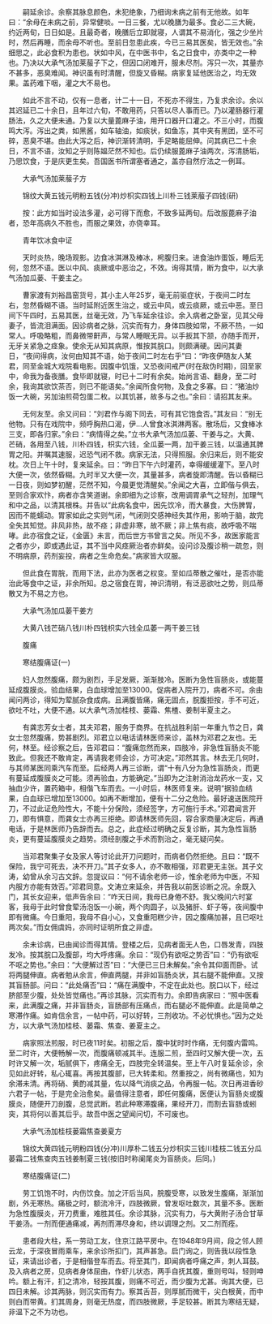 <!-- { "loadSidebar": true } -->
　　嗣延余诊。余察其脉息颜色，未犯绝象，乃细询未病之前有无他故。如年曰：“余母在未病之前，异常健啖。一日三餐，尤以晚膳为最多。食必二三大碗，约近两旬，日日如是。且最奇者，晚膳后立即就寝，人谓其不易消化，强之少坐片时，然后再睡，而余母不听也。至前日忽患此疾，今已三易其医矣，皆无效也。”余细思之，此必食积为患也。状如中风，在中医书中，名之日食中，亦类中之一种也。乃决以大承气汤加莱菔子下之，但因口闭难开，服未尽剂。泻只一次，其量亦不甚多，恶臭难闻。神识虽有时清醒，但旋又昏糊。病家复延他医治之，均无效果。盖药难下咽，灌之大不易也。

　　如此不言不动，仅有一息者，计二十一日，不死亦不得生，乃复求余诊。余以其迟延已二十余日，且年过六旬，不敢用药，只答以尽人事而已。乃以灌肠器行灌肠法，久之大便未通。乃复以大量蓖麻子油，用开口器开口灌之。不三小时，而腹鸣大泻。泻出之粪，如黑酱，如车轴油，如痰状，如鱼冻，其中夹有黑团，坚不可碎，恶臭不堪。由此大泻之后，神识渐转清明，手足略能屈伸。问其病已二十余日，不言不语，汝知之乎则陈媪茫然不知也。后仍续服蓖麻子油两次，泻清肠垢，乃思饮食，于是庆更生矣。吾国医书所谓塞者通之，盖亦自然疗法之一例耳。

　　大承气汤加莱菔子方

　　锦纹大黄五钱元明粉五钱(分冲)炒枳实四钱上川朴三钱莱菔子四钱(研)

　　按：此方如当时设法多灌，必可得下而愈，不致多延两旬。后改服蓖麻子油者，恐年高病久不胜也，而服之果效，亦侥幸耳。

　　青年饮冰食中证

　　天时炎热，晚场观影。边食冰淇淋及棒冰，枵腹归来。进食油炸蛋饭，睡后无何，忽然不语。医以中风、痰厥或中恶治之，不效。询得其情，断为食中，以大承气汤加瓜蒌、干姜主之。

　　曹家渡有刘裕昌窑货号，其小主人年25岁，毫无前驱症状，于夜间二时左右，忽然昏糊不语。当时延附近医生治之，或云中风，或云痰厥，或云中恶。至日间下午四时，五易其医，丝毫无效，乃飞车延余往诊。余入病者之卧室，见其父母妻子，皆流泪满面。因诊病者之脉，沉实而有力，身体四肢如常，不厥不热，一如常人。呼吸略粗，而鼻微带鼾声，与常人睡眠无异。以手扳其下颔，亦随手而开，无牙关紧急之痉象。使余无从知其病原，惟按其脘口。则颇满硬。因问其妻日，“夜间得病，汝何由知其不语，始于夜间二时左右乎”曰：“昨夜伊随友人某君，同至金城大戏院看电影。因腹中饥饿，又恐夜间戒严(时在敌伪时期)，回至家中，命我为备夜膳。食毕即就寝，时已十二时有余矣。始尚言语、翻身，至二时余，我询其欲饮茶否，则已不能语矣。”余闻所食何物，及食之多寡。曰：“猪油炒饭一大碗，另加油煎荷包蛋二枚。以其饥甚，故多与之也。”余曰：请招其友来。

　　无何友至。余又问曰：“刘君作与阁下同去，可有其它饱食否。”其友曰：“别无他物。只有在戏院中，频呼胸热口渴，伊…人曾食冰淇淋两客。散场后，又食棒冰三支，即各归家。”余曰：“病情得之矣。”立书大承气汤加瓜蒌、干姜与之。大黄、芒硝，各用至八钱，川朴四钱，枳实六钱，全瓜蒌一两，加干姜三钱，以温通其脾胃之阳。并嘱其速服，迟恐气闭不救。病家无法，只得照服。余归来后，则不能安枕。次日上午十时，复来延余。曰：“昨日下午六时灌药，幸得缓缓灌下。至八时大便一次，依然昏糊。九时半又大便一次，其量甚多，病者旋即清醒。告以昏糊已一日夜，则如梦初醒，茫然不知，今晨更觉清醒矣。”余闻之大喜，立即偕与俱去，至则合家欢忭，病者亦含笑道谢。余即细为之诊察，改用调胃承气之轻剂，加理气和中之品，以清其根株。并告以“此病名食中，因先饮冷，而大暴食，大伤脾胃，因而不能蠕动。胃家如此之实则气闭，气闭则交感神经失其作用，影响于脑，故完全失其知觉。非风非热，故不痉；非虚非寒，故不厥；非上焦有痰，故呼吸不喘哮。此亦宿食之证，《金匮》未言，而后世方书曾言之矣。所见不多，故医家能言之者亦少，即或遇此证，其不当中风痉厥治者亦鲜矣。设问诊及腹诊稍一疏忽，则不明病原，药剂妄投，病者之生命危矣。”病家皆大叹服。

　　但此食在胃脘，而用下法，此亦为医者之权变。至如瓜蒂散之催吐，是否亦能治此等食中之证，非余所知。总之宿食在胃，神识清明，有泛恶欲吐之势，则瓜蒂散又为不易之方也。

　　大承气汤加瓜蒌干姜方

　　大黄八钱芒硝八钱川朴四钱枳实六钱全瓜萎一两干姜三钱

　　腹痛

　　寒结腹痛证(一)

　　妇人忽然腹痛，颇为剧烈，手足发厥，渐渐肢冷。医断为急性盲肠炎，或能蔓延成腹膜炎。验血结果，白血球增加至13000。促病者入院开刀，病者不可。余由闻问两诊，得知为荤腻杂食成病。且满腹皆痛，痛无固点，脘腹拒按，手不可近，欲吐不吐，大便不通。以大承气汤加桂枝、蒌霜、焦楂、姜制半夏主之。

　　有龚志芳女士者，其夫邓君，服务于商界。在抗战胜利前一年重九节之日，龚女士忽然腹痛，势甚剧烈。邓君立以电话请林医师来诊，盖林为邓君之友也。无何，林至。经诊察之后，告邓君曰：“腹痛忽然而来，四肢冷，非急性盲肠炎不能致此。但我还不敢肯定，再请我老师会诊，方可决定。”邓然其言。林去无几何时，与其师某医同乘汽车而至。后经两人再三诊断，谓“十有八分为急性盲肠炎，而更有蔓延成腹膜炎之可能。须再验血，方能确定。”当即为之注射消治龙药水一支，又抽血少许，置药箱中，相偕飞车而去。一小时后，林医师复来。说明“据验血结果，白血球已增加至13000。如再不断增加，便有十二分之危险。最好速送医院开刀，不过此证危险性大，不能十分保险，须经签字，方可施行手术。”邓君闻言开刀，即有惧意，而龚女士亦再三拒绝。即请林医师先回，容合家商量决定后，再通电话，于是林医师乃告辞而去。总之，此症经过明确之反复诊断，其为急性盲肠炎，更有蔓延腹膜炎之趋势。须经剖腹之手术而割治之，毫无疑问矣。

　　当邓君聚集子女及家人等讨论此开刀问题时，而病者仍然拒绝。且曰：“既不保险，我宁可死去，决不开刀。”其子女多人，亦不敢相强，邓君更无主张。其子文涛，幼曾从余习古文辞。忽提议曰：“何不请余老师一诊，惟余老师为中医，不知内服方亦能有效否。”邓君同意。文涛立来延余，并告我以前医诊断之况。余既入门，其长女迎来，低声告余曰：“咋天日间，我母已身倦不舒。我父晚间六时宴客，我母于此时曾食荤汤泡饭一小碗，两个肉圆子，以及猪肝、虾子等，夜间腹中即有微痛。今日重阳，我母不自小心，又食重阳糕少许，因之腹痛加甚，且已呕吐两次矣。”而女佣虞妈，亦同时证明所食之非虚。

　　余未诊病，已由闻诊而得其情。登楼之后，见病者面无人色，口唇发青，四肢发冷。按其脘口及腹部，均大呼疼痛。余曰：“现仍有欲呕之势否”曰：“仍有欲呕不呕之势也。”余曰：“大便解过否”曰：“大便已三日未解矣。”余令其仰面而卧。试将两腿伸直。病者勉从余言，伸直两腿，并非如盲肠炎状，其右腿不能伸直。又按其盲肠部。问曰：“此处痛否”曰：“痛在满腹中，不定在此处也。脘口以下，经过脐部至少腹，处处皆觉痛也。”再诊其脉，沉实而有力。余即告病家曰：“照中医看来，此满腹之痛，并非盲肠炎，盲肠部有压痛点，而右腿必不能伸直。此是简单之寒滞作痛。如肯信余言，一帖中药，可以好转，三剂收功。不必忧惧也。”因为之处方，以大承气汤加桂枝、蒌霜、焦查、姜夏主之。

　　病家照法煎服，时已夜11时矣。初服之后，腹中犹时时作痛，无何腹内雷鸣。至二时许，大便畅解一次，而腹痛顿减其半。连服二煎，至四时又解大便一次，五时许又解一次，垢腻俱下，疼痛全无，四肢完全转温矣。至上午八时复延余诊，余见如此好转，私心辄喜。再按其腹部，已大转柔和。然重按之，尚有微痛也，知为余滞未清。再将硝、黄酌减其量，佐以降气消痰之品，令再服一帖。次日再进香砂六君子一帖，于是完全治愈矣。最值得注意者，即任何腹痛，医便认为盲肠炎或腹膜炎，随便开刀剖腹，总觉武断。若此种寒滞腹痛，果经开刀，而割去盲肠或蚓突，其将何以善其后乎。故吾中医之望闻问切，不可废也。

　　大承气汤加桂枝蒌霜焦查姜夏方

　　锦纹大黄四钱元明粉四钱(分冲)川厚朴二钱五分炒枳实三钱川桂枝二钱五分瓜蒌霜二钱焦查肉五钱姜制夏三钱(按旧时称阑尾炎为盲肠炎。后同。)

　　寒结腹痛证(二)

　　劳工饥饱不时，内伤饮食。加之汗后当风，脘腹受寒，以致发生腹痛，渐渐加剧，外无寒热。痛极之时，额流冷汗，四肢微厥，曾发呕吐数次，其量不多。医断为急性腹膜炎，开刀费重，难胜其任。余诊其脉，沉实有力，与大黄附子汤合甘草干姜汤。一剂而便通痛减，再剂而滞尽身和，终以调理之剂。又二剂而痊。

　　患者段大柱，系一劳动工友，住京江路平房中。在1948年9月间，段之邻人顾云龙，于深夜冒雨乘车，来余诊所扣门，其声甚急。启门询之，则告我以段性急证，来请出诊者，于是相偕登车而去。将至其门，即闻病者呼痛之声，刺人耳鼓。及入病者之房，见病者身体屈曲，作虾儿状态，两手自抚其腹，重则号叫，轻则呻吟。额上有汗，扪之清冷，轻按其腹，则痛不可近，而少腹为尤甚。询其大便，已四日未解。诊其两脉，则沉实而有力。察其舌苔，则厚腻而微干，尖白根黄，而中则白而带黄。扪其周身，则毫无热度，而四肢微厥，手足较甚。断其为寒结无疑，非温下之不为功也。

